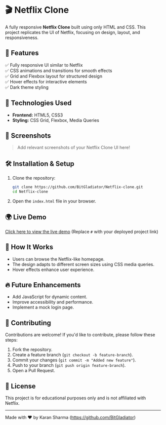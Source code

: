 # 🎬 Netflix Clone

A fully responsive **Netflix Clone** built using only HTML and CSS. This project replicates the UI of Netflix, focusing on design, layout, and responsiveness.

## 📌 Features

✅ Fully responsive UI similar to Netflix  
✅ CSS animations and transitions for smooth effects  
✅ Grid and Flexbox layout for structured design  
✅ Hover effects for interactive elements  
✅ Dark theme styling  

## 🚀 Technologies Used

- **Frontend:** HTML5, CSS3  
- **Styling:** CSS Grid, Flexbox, Media Queries  

## 📸 Screenshots

> Add relevant screenshots of your Netflix Clone UI here!

## 🛠 Installation & Setup

1. Clone the repository:
   ```sh
   git clone https://github.com/BitGladiator/Netflix-clone.git
   cd Netflix-clone
   ```
2. Open the `index.html` file in your browser.

## 🌍 Live Demo
[Click here to view the live demo](#) (Replace `#` with your deployed project link)

## 📖 How It Works
- Users can browse the Netflix-like homepage.
- The design adapts to different screen sizes using CSS media queries.
- Hover effects enhance user experience.

## 🔥 Future Enhancements
- Add JavaScript for dynamic content.
- Improve accessibility and performance.
- Implement a mock login page.

## 🤝 Contributing
Contributions are welcome! If you'd like to contribute, please follow these steps:
1. Fork the repository.
2. Create a feature branch (`git checkout -b feature-branch`).
3. Commit your changes (`git commit -m "Added new feature"`).
4. Push to your branch (`git push origin feature-branch`).
5. Open a Pull Request.

## 📝 License
This project is for educational purposes only and is not affiliated with Netflix.

---
Made with ❤️ by Karan Sharma (https://github.com/BitGladiator)

